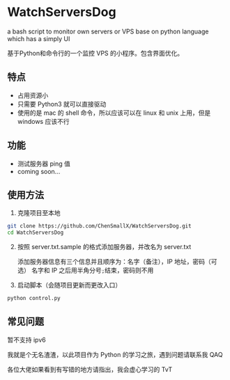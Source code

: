 # WatchServersDog
a bash script to monitor own servers or VPS base on python language which has a simply UI

基于Python和命令行的一个监控 VPS 的小程序。包含界面优化。

## 特点

- 占用资源小
- 只需要 Python3 就可以直接驱动
- 使用的是 mac 的 shell 命令，所以应该可以在 linux 和 unix 上用，但是 windows 应该不行


## 功能

- 测试服务器 ping 值
- coming soon...

## 使用方法

1. 克隆项目至本地

```bash
git clone https://github.com/ChenSmallX/WatchServersDog.git
cd WatchServersDog
```

2. 按照 server.txt.sample 的格式添加服务器，并改名为 server.txt

    添加服务器信息有三个信息并且顺序为：名字（备注），IP 地址，密码（可选）
    名字和 IP 之后用半角分号`;`结束，密码则不用

3. 启动脚本（会随项目更新而更改入口）

```bash
python control.py
```

## 常见问题

暂不支持 ipv6

我就是个无名渣渣，以此项目作为 Python 的学习之旅，遇到问题请联系我 QAQ

各位大佬如果看到有写错的地方请指出，我会虚心学习的 TvT
